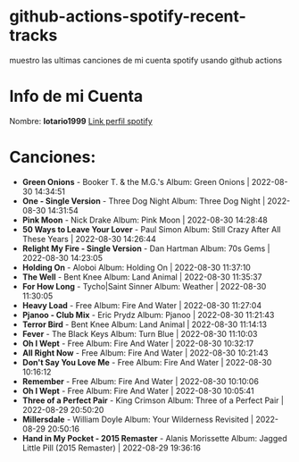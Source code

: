 # github-actions-spotify-recent-tracks
muestro las ultimas canciones de mi cuenta spotify usando github actions
# Info de mi Cuenta
Nombre: **lotario1999**
[Link perfil spotify](https://open.spotify.com/user/lotario1999)
# Canciones:

- **Green Onions** - Booker T. & the M.G.'s Album: Green Onions | 2022-08-30 14:34:51
- **One - Single Version** - Three Dog Night Album: Three Dog Night | 2022-08-30 14:31:54
- **Pink Moon** - Nick Drake Album: Pink Moon | 2022-08-30 14:28:48
- **50 Ways to Leave Your Lover** - Paul Simon Album: Still Crazy After All These Years | 2022-08-30 14:26:44
- **Relight My Fire - Single Version** - Dan Hartman Album: 70s Gems | 2022-08-30 14:23:05
- **Holding On** - Aloboi Album: Holding On | 2022-08-30 11:37:10
- **The Well** - Bent Knee Album: Land Animal | 2022-08-30 11:35:37
- **For How Long** - Tycho|Saint Sinner Album: Weather | 2022-08-30 11:30:05
- **Heavy Load** - Free Album: Fire And Water | 2022-08-30 11:27:04
- **Pjanoo - Club Mix** - Eric Prydz Album: Pjanoo | 2022-08-30 11:21:43
- **Terror Bird** - Bent Knee Album: Land Animal | 2022-08-30 11:14:13
- **Fever** - The Black Keys Album: Turn Blue | 2022-08-30 11:10:03
- **Oh I Wept** - Free Album: Fire And Water | 2022-08-30 10:32:17
- **All Right Now** - Free Album: Fire And Water | 2022-08-30 10:21:43
- **Don't Say You Love Me** - Free Album: Fire And Water | 2022-08-30 10:16:12
- **Remember** - Free Album: Fire And Water | 2022-08-30 10:10:06
- **Oh I Wept** - Free Album: Fire And Water | 2022-08-30 10:05:41
- **Three of a Perfect Pair** - King Crimson Album: Three of a Perfect Pair | 2022-08-29 20:50:20
- **Millersdale** - William Doyle Album: Your Wilderness Revisited | 2022-08-29 20:50:16
- **Hand in My Pocket - 2015 Remaster** - Alanis Morissette Album: Jagged Little Pill (2015 Remaster) | 2022-08-29 19:36:16
